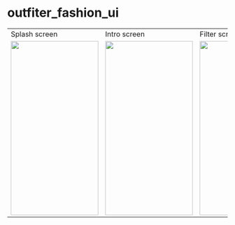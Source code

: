 # outfiter_fashion_ui
<table>
  <tr>
     <td>Splash screen</td>
     <td>Intro screen</td>
     <td>Filter screen</td>
     <td>Filter submission</td>
     <td>Checkout screen</td>
  </tr>
  <tr>
    <td><img src="https://user-images.githubusercontent.com/81309619/170860308-bb7908cb-1fc1-4d35-a2d1-bd14cd998331.jpg" width="200" height="400"></td>
    <td><img src="https://user-images.githubusercontent.com/81309619/170860309-2fe73908-9b04-466f-9c9b-dbda5c0db482.jpg" width="200" height="400"></td>
    <td><img src="https://user-images.githubusercontent.com/81309619/170860312-e0d89ba5-4986-423b-98c7-39f068f9f9fe.jpg" width="200" height="400"></td>
    <td><img src="https://user-images.githubusercontent.com/81309619/170860314-616d4066-a872-403d-bc57-3d77abb10f11.jpg" width="200" height="400"></td>
    <td><img src="https://user-images.githubusercontent.com/81309619/170860317-442cad77-49d7-4b16-9de4-dd33b717520c.jpg" width="200" height="400"></td>
  </tr>
 </table>
